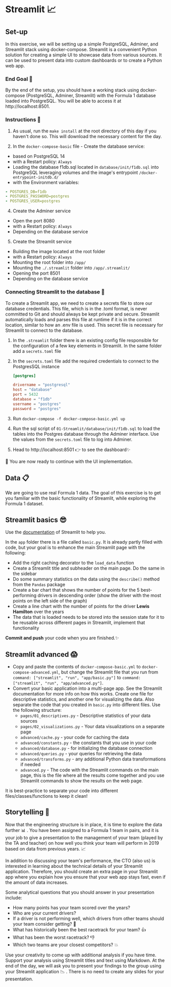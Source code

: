 # Streamlit 📈

## Set-up
In this exercise, we will be setting up a simple PostgreSQL, Adminer, and Streamlit stack using docker-compose. Streamlit is a convenient Python solution for creating a simple UI to showcase data from various sources. It can be used to present data into custom dashboards or to create a Python web app.

### End Goal 🏁
By the end of the setup, you should have a working stack using docker-compose (PostgreSQL, Adminer, Streamlit) with the Formula 1 database loaded into PostgreSQL. You will be able to access it at http://localhost:8501.

### Instructions 📔
1. As usual, run the `make install` at the root directory of this day if you haven't done so. This will download the necessary content for the day.

2. In the `docker-compose-basic` file - Create the database service:
- based on PostgreSQL 14
- with a Restart policy: `Always`
- Loading the database f1db.sql located in `database/init/f1db.sql` into PostgreSQL leveraging volumes and the image's entrypoint `/docker-entrypoint-initdb.d/`
- with the Environment variables:
```yaml
- POSTGRES_DB=f1db
- POSTGRES_PASSWORD=postgres
- POSTGRES_USER=postgres
```

4. Create the Adminer service
- Open the port 8080
- with a Restart policy: `Always`
- Depending on the database service

5. Create the Streamlit service
- Building the image located at the root folder
- with a Restart policy: `Always`
- Mounting the root folder into `/app/`
- Mounting the `./.streamlit` folder into `/app/.streamlit/`
- Opening the port 8501
- Depending on the database service


### Connecting Streamlit to the database 🔗
To create a Streamlit app, we need to create a secrets file to store our database credentials. This file, which is in the .toml format, is never committed to Git and should always be kept private and secure. Streamlit automatically loads and parses this file at runtime if it is in the correct location, similar to how an .env file is used. This secret file is necessary for Streamlit to connect to the database.

1. In the `.streamlit` folder there is an existing config file responsible for the configuration of a few key elements in Streamlit. In the same folder add a `secrets.toml` file

2. In the `secrets.toml` file add the required credentials to connect to the PostgresSQL instance
    ```toml
    [postgres]

    drivername = "postgresql"
    host = "database"
    port = 5432
    database = "f1db"
    username = "postgres"
    password = "postgres"
    ```

3. Run `docker-compose -f docker-compose-basic.yml up`
4. Run the sql script of `01-Streamlit/database/init/f1db.sql` to load the tables
into the Postgres database through the Adminer interface. Use the values from the `secrets.toml` file to log into Adminer.
5. Head to http://localhost:8501 👉 to see the dashboard✨

🚀 You are now ready to continue with the UI implementation.

## Data 📋
We are going to use real Formula 1 data. The goal of this exercise is to get you familiar with the basic functionality of Streamlit, while exploring the Formula 1 dataset.

## Streamlit basics 😎
Use the [documentation](https://docs.streamlit.io/library/api-reference) of Streamlit to help you.

In the `app` folder there is a file called `basic.py`. It is already
partly filled with code, but your goal is to enhance the main Streamlit page
with the following:
- Add the right caching decorator to the `load_data` function
- Create a Streamlit title and subheader on the main page. Do the same in the sidebar
- Do some summary statistics on the data using the `describe()` method from the `Pandas` package
- Create a bar chart that shows the number of points for the 5 best-performing drivers in descending order (show the driver with the most points on the left side of the graph)
- Create a line chart with the number of points for the driver **Lewis Hamilton** over the years
- The data that is loaded needs to be stored into the session state for it
to be reusable across different pages in Streamlit, implement that functionality

**Commit and push** your code when you are finished.✨

## Streamlit advanced 😱
- Copy and paste the contents of `docker-compose-basic.yml` to `docker-compose-advanced.yml`, but change the Streamlit file that you run from `command: ["streamlit", "run", "app/basic.py"]` to `command: ["streamlit", "run", "app/advanced.py"]`.
- Convert your basic application into a multi-page app. See the Streamlit documentation
for more info on how this works. Create one file for descriptive
statistics, and another one for visualizing the data. Also separate the code that you created in `basic.py` into different files. Use the following structure:
  - `pages/01_descriptives.py` - Descriptive statistics of your data sources
  - `pages/02_visualizations.py` - Your data visualizations on a separate page
  - `advanced/cache.py` - your code for caching the data
  - `advanced/constants.py` - the constants that you use in your code
  - `advanced/database.py` - for initializing the database connection
  - `advanced/queries.py` - your queries for retrieving the data
  - `advanced/transforms.py` - any additional Python data transformations if needed
  - `advanced.py` - The code with the Streamlit commands on the main page, this is the file where all the results come together and you use Streamlit commands to show the results on the web page.

It is best-practice to separate your code into different files/classes/functions to keep it clean!


## Storytelling 📢
Now that the engineering structure is in place, it is time to explore the data further 📊 . You have been assigned to a Formula 1 team in pairs, and it is your job to give a presentation to the management of your team (played by the TA and teacher) on how well you think your team will perform in 2019 based on data from previous years. 📈

In addition to discussing your team's performance, the CTO (also us) is interested in learning about the technical details of your Streamlit application. Therefore, you should create an extra page in your Streamlit app where you explain how you ensure that your web app stays fast, even if the amount of data increases.

Some analytical questions that you should answer in your presentation include:

- How many points has your team scored over the years?
- Who are your current drivers?
- If a driver is not performing well, which drivers from other teams should your team consider getting? 👺
- What has historically been the best racetrack for your team? 👍
- What has been the worst racetrack? 👎
- Which two teams are your closest competitors? 💥

Use your creativity to come up with additional analysis if you have time. Support your analysis using Streamlit titles and text using Markdown. At the end of the day, we will ask you to present your findings to the group using your Streamlit application 📉 . There is no need to create any slides for your presentation.
